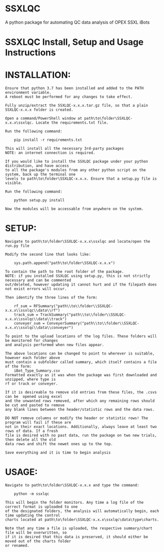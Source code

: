 # SSXLQC
A python package for automating QC data analysis of OPEX SSXL iBots

# SSXLQC Install, Setup and Usage Instructions

# INSTALLATION:

	Ensure that python 3.7 has been installed and added to the PATH environment variable. 
	A reboot must be performed for any changes to take effect.

	Fully unzip/extract the SSXLQC-x.x.x.tar.gz file, so that a plain SSXLQC-x.x.x folder is created.

	Open a command/PowerShell window at path\to\folder\SSXLQC-x.x.x\ssxlqc. Locate the requirements.txt file.

	Run the following command:
	
		pip install -r requirements.txt
		
	This will install all the necessary 3rd-party packages
	NOTE: an internet connection is required.

	If you would like to install the SSXLQC package under your python distribution, and have access
	to all the package's modules from any other python script on the system, back up the terminal one
	levels to path\to\folder\SSXLQC-x.x.x. Ensure that a setup.py file is visible.

	Run the following command:
	
		python setup.py install
		
	Now the modules will be accessable from anywhere on the system.

# SETUP:

	Navigate to path\to\folder\SSXLQC-x.x.x\ssxlqc and locate/open the run.py file
	
	Modify the second line that looks like:
	
		sys.path.append("path\to\folder\SSXLQC-x.x.x")
		
	To contain the path to the root folder of the package.
	NOTE: if you installed SSXLQC using setup.py, this is not strictly necessary and can be commented 
	out/deleted, however updating it cannot hurt and if the filepath does not exist errors will occur.
	
	Then identify the three lines of the form:
	
		rf_sum = RFSummary("path\\to\\folder\\SSXLQC-x.x.x\\ssxlqc\\data\\rf")
		track_sum = TrackSummary("path\\to\\folder\\SSXLQC-x.x.x\\ssxlqc\\data\\track")
		conveyer_sum = ConveyerSummary("path\\to\\folder\\SSXLQC-x.x.x\\ssxlqc\\data\\conveyer")
		
	To point to the upload locations of the log files. These folders will be monitored for changes 
	and analysis performed when new files appear.
	
	The above locations can be changed to point to wherever is suitable, however each folder above
	must contain a subfolder called summary, which itself contains a file of the form:
		iBot_Type_Summary.csv
	Formatted exactly as it was when the package was first downloaded and unzipped, where type is
	rf or track or conveyer.
	
	If it is desireable to remove old entries from these files, the .csvs can be  opened using excel
	and the unwanted rows removed, after which any remaining rows should be cut and pasted to remove
	any blank lines between the header/statistic rows and the data rows.
	
	DO NOT remove columns or modify the header or statistic rows! The program will fail if these are 
	not in their exact locations. Additionally, always leave at least two rows of data. If a fresh
	file is desired with no past data, run the package on two new trials, then delete all the old 
	data rows and shift the newet ones up to the top. 
	
	Save everything and it is time to begin analysis
	
# USAGE:
	
	Navigate to path\to\folder\SSXLQC-x.x.x and type the command:
	
		python -m ssxlqc
		
	This will begin the folder monitors. Any time a log file of the correct format is uploaded to one
	of the designated folders, the analysis will automatically begin, each time updating the control
	charts located at path\to\folder\SSXLQC-x.x.x\ssxlqc\data\type\charts.
	
	Note that any time a file is uploaded, the respective summary/chart file will be overwritten, so
	if it is desired that this data is preserved, it should either be moved out of the charts folder
	or renamed.
	
	
